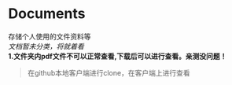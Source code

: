 # Documents
存储个人使用的文件资料等   
*文档暂未分类，将就着看*   
**1.文件夹内pdf文件不可以正常查看,下载后可以进行查看。亲测没问题！**
> 在github本地客户端进行clone，在客户端上进行查看
